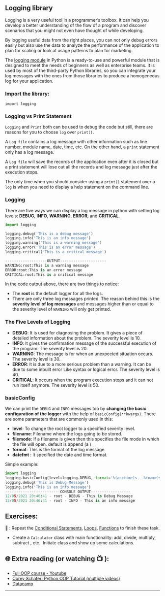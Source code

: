 ## Logging library

Logging is a very useful tool in a programmer’s toolbox. It can help you develop a better understanding of the flow of a program and discover scenarios that you might not even have thought of while developing.

By logging useful data from the right places, you can not only debug errors easily but also use the data to analyze the performance of the application to plan for scaling or look at usage patterns to plan for marketing.

The [logging module](https://docs.python.org/3/library/logging.html) in Python is a ready-to-use and powerful module that is designed to meet the needs of beginners as well as enterprise teams. It is used by most of the third-party Python libraries, so you can integrate your log messages with the ones from those libraries to produce a homogeneous log for your application.

### Import the library:
`import logging`

### Logging vs Print Statement
`Logging` and `Print` both can be used to debug the code but still, there are reasons for you to choose `log` over `print()`.

A `Log file` contains a log message with other information such as line number, module name, date, time, etc. On the other hand, a `print` statement only has a log message.

A `Log file` will save the records of the application even after it is closed but a print statement will lose out all the records and log message just after the execution stops.

The only time when you should consider using a `print()` statement over a `log` is when you need to display a help statement on the command line.

### Logging
There are five ways we can display a log message in python with setting log levels: **DEBUG**, **INFO**, **WARNING**, **ERROR**, and **CRITICAL**.

```python
import logging

logging.debug('This is a debug message')
logging.info('This is an info message')
logging.warning('This is a warning message')
logging.error('This is an error message')
logging.critical('This is a critical message')

-------------------OUTPUT---------------------
WARNING:root:This is a warning message
ERROR:root:This is an error message
CRITICAL:root:This is a critical message
```
In the code output above, there are two things to notice:

- The **root** is the default logger for all the logs.
- There are only three log messages printed. The reason behind this is the **severity level of log messages** and messages higher than or equal to the severity level of `WARNING` will only get printed.

### The Five Levels of Logging
 - **DEBUG**: It is used for diagnosing the problem. It gives a piece of detailed information about the problem. The severity level is 10.
 - **INFO**: It gives the confirmation message of the successful execution of the program. The severity level is 20.
 - **WARNING**: The message is for when an unexpected situation occurs. The severity level is 30.
 - **ERROR**: It is due to a more serious problem than a warning. It can be due to some inbuilt error Like syntax or logical error. The severity level is 40.
 - **CRITICAL**: It occurs when the program execution stops and it can not run itself anymore. The severity level is 50.

### basicConfig

We can print the `DEBUG` and `INFO` messages too by **changing the basic configuration of the logger** with the help of `basicConfig(**kwargs)`.
There are some parameters that are commonly used in this:

 - **level**: To change the root logger to a specified severity level.
 - **filename**: Filename where the logs going to be stored.
 - **filemode**: If a filename is given then this specifies the file mode in which the file will open. default is append (a )
 - **format**: This is the format of the log message.
 - **datefmt** : It specified the date and time format.

Simple example:

```python
import logging
logging.basicConfig(level=logging.DEBUG, format='%(asctime)s - %(name)s - %(levelname)s - %(message)s', datefmt='%d/%m/%Y %H:%M:%S')
logging.debug('This is Debug Message')
logging.info('This is an info message')
-------------------------CONSOLE OUTPUT------------------
12/05/2021 20:46:41 - root - DEBUG - This is Debug Message
12/05/2021 20:46:41 - root - INFO - This is an info message
```
## Exercises: 
🧠 : Repeat the [Conditional Statements](https://github.com/CodeAcademy-Online/python-new-material/wiki/Lesson-6:-Conditional-Statements), [Loops](https://github.com/CodeAcademy-Online/python-new-material/wiki/Lesson-8:-Loops), [Functions](https://github.com/CodeAcademy-Online/python-new-material/wiki/Lesson-10:-Functions) to finish these task.
* Create a `Calculator` class with main functionality: add, divide, multiply, subtract , etc.. Initiate class and show up some calculations.


## 🌐  Extra reading (or watching 📺 ):

* [Full OOP course - Youtube](https://www.youtube.com/watch?v=Ej_02ICOIgs)
* [Corey Schafer: Python OOP Tutorial (multiple videos)](https://www.youtube.com/watch?v=ZDa-Z5JzLYM)
* [Datacamp](https://www.datacamp.com/tutorial/python-oop-tutorial)
***
